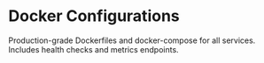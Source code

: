 # Docker Configurations
Production-grade Dockerfiles and docker-compose for all services. Includes health checks and metrics endpoints.
